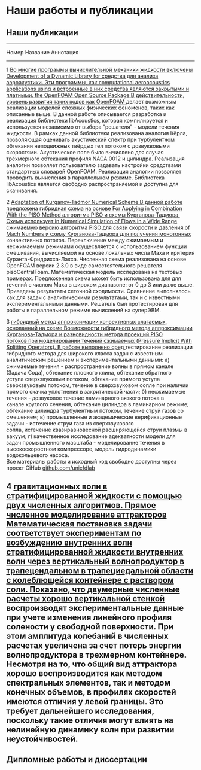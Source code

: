 Наши работы и публикации
========================

Наши публикации
---------------

------------------------------------------------------------------------------------------------------------
Номер  Название                                         Аннотация
------ ------------------------------------------------ ----------------------------------------------------
1      <a href="../Materials/libAcoustics-2015.pdf">    Во многие программы вычислительной механики жидкости включены
       Development of a Dynamic Library for             средства для анализа аэроакустики. Эти программы, как
       computational aeroacoustics applications using   и встроенные в них средства являются закрытыми и платными.
       the OpenFOAM Open Source Package                 В действительности, уровень развития таких кодов как OpenFOAM
       </a>                                             делает возможным реализации моделей сложных физических
                                                        феноменов, таких как описанные выше. В данной работе описывается
                                                        разработка и реализация библиотеки libAcoustics, которая
                                                        компилируется и используется независимо от выбора "решателя"
                                                        - модели течения жидкости. В рамках данной библиотеки реализована
                                                        аналогия Кёрла, позволяющая оценивать акустический спектр при 
                                                        турбулентном обтекании неподвижных твёрдых тел потоком с дозвуквовыми
                                                        скоростями. Акустическое поле было вычислено для случая трёхмерного
                                                        обтекания профиля NACA 0012 и цилиндра. Реализация аналогии позволяет
                                                        пользователю задавать настройки средствами стандартных словарей
                                                        OpenFOAM. Реализация аналогии позволяет проводить вычисления
                                                        в параллельном режиме. Библиотека libAcoustics является свободно
                                                        распространяемой и доступна для скачивания.

2      <a href="../Materials/pisoCentralFoam.pdf">
       Adaptation of Kurganov-Tadmor Numerical Scheme   В данной работе предложена гибридная схема на основе
       For Applying in Combination With the PISO Method алгоритма PISO и схемы Курганова-Тадмора. Схема использует
       in Numerical Simulation of Flows in a Wide Range сжимаемую версию алгоритма PISO для связи скорости и давления
       of Mach Numbers                                  и схему Курганова-Тадмора для получения монотонных
       </a>                                             конвективных потоков. Переключение между сжимаемым и несжимаемым
                                                        режимами осущесвляется с использованием функции смешивания, вычисляемой
                                                        на основе локальных числа Маха и критерия Куранта-Фридрихса-Лакса.
                                                        Численная схема реализована на основе OpenFOAM версии 2.3.0 в 
                                                        виде самостоятельного решателя pisoCentralFoam. Математическая
                                                        модель исследована на тестовых примерах. Предложенная схема
                                                        может быть использована для для течений с числом Маха в широком
                                                        диапазоне: от 0 до 3 или даже выше. Приведены результаты
                                                        сеточной сходимости. Сравнение выполнялось как для задач
                                                        с аналитическими результатами, так и с известными экспериментальными
                                                        данными. Решатель был протестирован для работы в параллельном режиме
                                                        вычислений на суперЭВМ.

3       <a href="http://www.ispras.ru/proceedings/      Для моделирования течений в широком диапазоне чисел Маха предложен 
        docs/2016/28/3/isp_28_2016_3_267.pdf">          гибридный  метод  аппроксимации  конвективных  слагаемых,  основанный  на  схеме 
        Возможности гибридного метода аппроксимации     Курганова-Тадмора  и  разновидности  метода  проекций  PISO  
        потоков при моделировании течений сжимаемых     (Pressure  Implicit  With Splitting  Operators). В работе выполнено 
        сред </a>                                       тестирование реализации гибридного метода для широкого класса задач 
                                                        с известным аналитическим решением и экспериментальными данными: 
                                                        а) сжимаемые течения - распространение  волны  в  прямом  канале  
                                                        (Задача  Сода),  обтекание  плоского  клина, обтекание  обратного  
                                                        уступа  сверхзвуковым  потоком,  обтекание  прямого  уступа 
                                                        сверхзвуковым потоком, течение в сверхзвуковом сопле при наличии 
                                                        прямого скачка уплотнения  в закритической части; б) несжимаемые 
                                                        течения  -  дозвуковое течение ламинарного  вязкого  потока  в  
                                                        канале  круглого  сечения,  обтекание  цилиндра  в 
                                                        ламинарном режиме; обтекание цилиндра турбулентным потоком, 
                                                        течение струй газов со  смешением;  в)  промышленные  и  академические 
                                                        верификационные  задачи - истечение  струи  газа  из  сверхзвукового  
                                                        сопла, истечение квазиравновесной расширяющейся струи  плазмы в 
                                                        вакуум; г) качественное исследование адекватности модели  для  
                                                        задач  промышленного  масштаба - моделирование  течения  в 
                                                        высокоскоростном  компрессоре,  модель  гидродинамики  водокольцевого  насоса.  
                                                        Все материалы  работы  и  исходный  код  свободно  доступны  через  проект  GiHub 
                                                        <a href="https://github.com/unicfdlab">github.com/unicfdlab</a>

4       <a href="http://ispras.ru/proceedings/          Проведено прямое численное моделирование формирования аттрактора внутренних
        docs/2014/26/5/isp_26_2014_5_117.pdf">          гравитационных волн в стратифицированной жидкости с помощью двух численных алгоритмов.
        Прямое численное моделирование аттракторов      Математическая постановка задачи соответствует экспериментам по возбуждению
        внутренних волн стратифицированной жидкости     внутренних волн через вертикальный волнопродуктор в трапецеидальном
        в трапециедальной области с колеблющейся        контейнере с раствором соли. Показано, что двумерные численные расчеты хорошо
        вертикальной стенкой </a>                       воспроизводят экспериментальные данные при учете изменения линейного профиля солености
                                                        у свободной поверхности. При этом амплитуда колебаний в численных расчетах увеличена
                                                        за счет потерь энергии волнопродуктора в трехмерном контейнере. Несмотря на то,
                                                        что общий вид аттрактора хорошо воспроизводится как методом спектральных элементов,
                                                        так и методом конечных объемов, в профилях скоростей имеются отличия у левой границы.
                                                        Это требует дальнейшего исследования, поскольку такие отличия могут влиять 
                                                        на нелинейную динамику волн при развитии неустойчивостей.
-------------------------------------------------------------------------------------------------------------



Дипломные работы и диссертации
------------------------------


